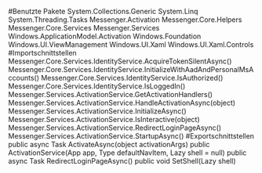 #Benutzte Pakete
System.Collections.Generic
System.Linq
System.Threading.Tasks
Messenger.Activation
Messenger.Core.Helpers
Messenger.Core.Services
Messenger.Services
Windows.ApplicationModel.Activation
Windows.Foundation
Windows.UI.ViewManagement
Windows.UI.Xaml
Windows.UI.Xaml.Controls
#Importschnittstellen
Messenger.Core.Services.IdentityService.AcquireTokenSilentAsync()
Messenger.Core.Services.IdentityService.InitializeWithAadAndPersonalMsAccounts()
Messenger.Core.Services.IdentityService.IsAuthorized()
Messenger.Core.Services.IdentityService.IsLoggedIn()
Messenger.Services.ActivationService.GetActivationHandlers()
Messenger.Services.ActivationService.HandleActivationAsync(object)
Messenger.Services.ActivationService.InitializeAsync()
Messenger.Services.ActivationService.IsInteractive(object)
Messenger.Services.ActivationService.RedirectLoginPageAsync()
Messenger.Services.ActivationService.StartupAsync()
#Exportschnittstellen
public async Task ActivateAsync(object activationArgs)
public ActivationService(App app, Type defaultNavItem, Lazy<UIElement> shell = null)
public async Task RedirectLoginPageAsync()
public void SetShell(Lazy<UIElement> shell)
